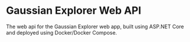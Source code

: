 # Gaussian Explorer Web API
The web api for the Gaussian Explorer web app, built using ASP.NET Core and deployed using Docker/Docker Compose.